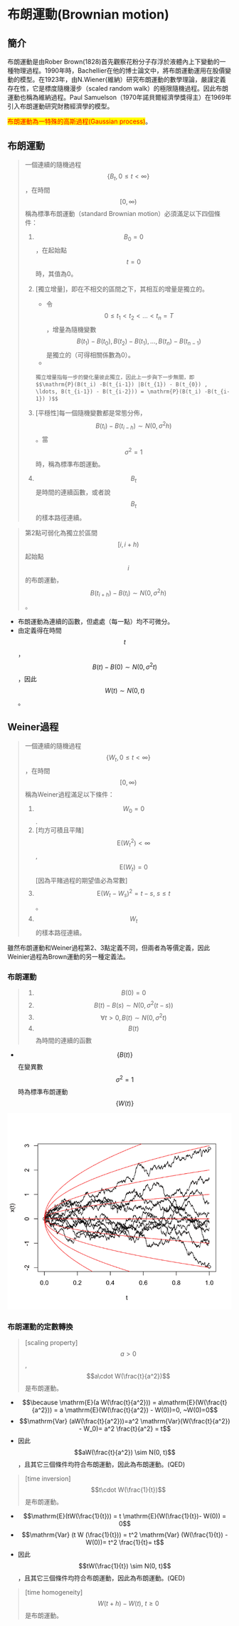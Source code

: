 # 布朗運動(Brownian motion)

## 簡介

布朗運動是由Rober Brown(1828)首先觀察花粉分子存浮於液體內上下變動的一種物理過程。1990年時，Bachellier在他的博士論文中，將布朗運動運用在股價變動的模型。在1923年，由N.Wiener{維納）研究布朗運動的數學理論，嚴謹定義存在性，它是標度隨機漫步（scaled random walk）的極限隨機過程。因此布朗運動也稱為維納過程。Paul Samuelson（1970年諾貝爾經濟學獎得主）在1969年引入布朗運動研究財務經濟學的模型。

<mark style="color:red;">布朗運動為一特殊的高斯過程(Gaussian process)</mark>。

## 布朗運動

> 一個連續的隨機過程$$\{ B_t, 0 \leq t <\infty \}$$，在時間$$[0,\infty)$$稱為標準布朗運動（standard Brownian motion）必須滿足以下四個條件：
>
> 1. $$B_0=0$$，在起始點$$t=0$$時，其值為0。
> 2. \[獨立增量]，即在不相交的區間之下，其相互的增量是獨立的。
>    * 令$$0 \leq t_1  <t_2 <\ldots< t_n =T$$，增量為隨機變數$$B(t_1)-B(t_0), B(t_2)-B(t_1), \ldots, B(t_n)-B(t_{n-1})$$是獨立的（可得相關係數為0）。
>    *
>
>        獨立增量指每一步的變化量彼此獨立，因此上一步與下一步無關，即$$\mathrm{P}(B(t_i) -B(t_{i-1}) |B(t_{1}) - B(t_{0}) , \ldots, B(t_{i-1}) - B(t_{i-2})) = \mathrm{P}(B(t_i) -B(t_{i-1}) )$$
> 3. \[平穩性]每一個隨機變數都是常態分佈，$$B(t_i) - B(t_{i-h}) \sim N(0, \sigma^2h)$$。當$$\sigma^2=1$$時，稱為標準布朗運動。
> 4. $$B_t$$是時間的連續函數，或者說$$B_t$$的樣本路徑連續。

> 第2點可弱化為獨立於區間$$[i, i+h)$$起始點$$i$$的布朗運動，$$B(t_{i+h }) - B(t_i) \sim N(0, \sigma^2h)$$ 。

* 布朗運動為連續的函數，但處處（每一點）均不可微分。
* 由定義得在時間$$t$$，$$B(t) - B(0) \sim N(0, \sigma^2t)$$，因此$$W(t) \sim N(0,t)$$。

## Weiner過程

> 一個連續的隨機過程$$\{ W_t, 0 \leq t <\infty \}$$，在時間$$[0,\infty)$$稱為Weiner過程滿足以下條件：
>
> 1. $$W_0=0$$.&#x20;
> 2. \[均方可積且平賭] $$\mathrm{E}(W_t^2)<\infty$$, $$\mathrm{E}(W_t)=0$$ \[因為平賭過程的期望值必為常數]
> 3. $$\mathrm{E}(W_t-W_s)^2 = t-s, ~ s \leq t$$。
> 4. $$W_t$$的樣本路徑連續。

雖然布朗運動和Weiner過程第2、3點定義不同，但兩者為等價定義，因此Weinier過程為Brown運動的另一種定義法。

### 布朗運動

> 1. $$B(0)=0$$
> 2. $$B(t)-B(s) \sim N(0, \sigma^2 (t-s))$$
> 3. $$\forall t>0, B(t) \sim N(0, \sigma^2 t)$$
> 4. $$B(t)$$為時間的連續的函數

* $$\{B(t)\}$$在變異數$$\sigma^2=1$$時為標準布朗運動$$\{W(t)\}$$



![黑線為布朗運動的實現值，也稱樣本路徑(sample path)](../../.gitbook/assets/diffusion-min.png)



### 布朗運動的定數轉換

> \[scaling property] $$a>0$$, $$a\cdot W(\frac{t}{a^2})$$是布朗運動。

* $$\because \mathrm{E}(a W(\frac{t}{a^2})) = a\mathrm{E}(W(\frac{t}{a^2})) = a \mathrm{E}(W(\frac{t}{a^2}) - W(0))=0, ~W(0)=0$$
* $$\mathrm{Var} (aW(\frac{t}{a^2}))=a^2 \mathrm{Var}(W(\frac{t}{a^2}) - W_0)= a^2 \frac{t}{a^2} = t$$
* 因此$$aW(\frac{t}{a^2}) \sim N(0, t)$$，且其它三個條件均符合布朗運動，因此為布朗運動。(QED)

> \[time inversion] $$t\cdot W(\frac{1}{t})$$是布朗運動。

* $$\mathrm{E}(tW(\frac{1}{t})) = t \mathrm{E}(W(\frac{1}{t})- W(0)) = 0$$
* $$\mathrm{Var} (t W (\frac{1}{t})) = t^2 \mathrm{Var} (W(\frac{1}{t}) - W(0))= t^2 \frac{1}{t}= t$$
* 因此$$tW(\frac{1}{t}) \sim N(0, t)$$，且其它三個條件均符合布朗運動，因此為布朗運動。(QED)

> \[time homogeneity] $$W(t+h) - W(t), ~ t \geq 0$$是布朗運動。




